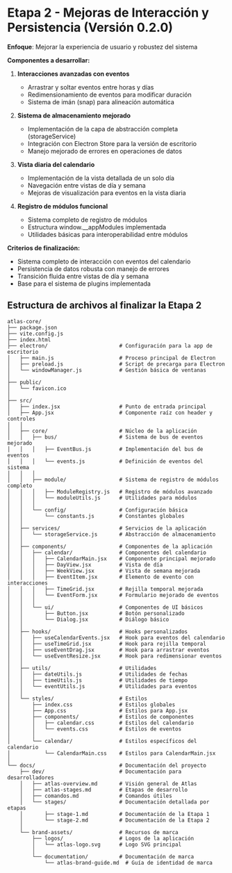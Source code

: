 # Etapa 2 - Mejoras de Interacción y Persistencia (Versión 0.2.0)

**Enfoque**: Mejorar la experiencia de usuario y robustez del sistema

**Componentes a desarrollar:**
1. **Interacciones avanzadas con eventos**
   - Arrastrar y soltar eventos entre horas y días
   - Redimensionamiento de eventos para modificar duración
   - Sistema de imán (snap) para alineación automática

2. **Sistema de almacenamiento mejorado**
   - Implementación de la capa de abstracción completa (storageService)
   - Integración con Electron Store para la versión de escritorio
   - Manejo mejorado de errores en operaciones de datos

3. **Vista diaria del calendario**
   - Implementación de la vista detallada de un solo día
   - Navegación entre vistas de día y semana
   - Mejoras de visualización para eventos en la vista diaria

4. **Registro de módulos funcional**
   - Sistema completo de registro de módulos
   - Estructura window.__appModules implementada
   - Utilidades básicas para interoperabilidad entre módulos

**Criterios de finalización:**
- Sistema completo de interacción con eventos del calendario
- Persistencia de datos robusta con manejo de errores
- Transición fluida entre vistas de día y semana
- Base para el sistema de plugins implementada

## Estructura de archivos al finalizar la Etapa 2

```
atlas-core/
├── package.json
├── vite.config.js
├── index.html
├── electron/                       # Configuración para la app de escritorio
│   ├── main.js                     # Proceso principal de Electron
│   ├── preload.js                  # Script de precarga para Electron
│   └── windowManager.js            # Gestión básica de ventanas
│
├── public/
│   └── favicon.ico
│
├── src/
│   ├── index.jsx                   # Punto de entrada principal
│   ├── App.jsx                     # Componente raíz con header y controles
│   │
│   ├── core/                       # Núcleo de la aplicación
│   │   ├── bus/                    # Sistema de bus de eventos mejorado
│   │   │   ├── EventBus.js         # Implementación del bus de eventos
│   │   │   └── events.js           # Definición de eventos del sistema
│   │   │
│   │   ├── module/                 # Sistema de registro de módulos completo
│   │   │   ├── ModuleRegistry.js   # Registro de módulos avanzado
│   │   │   └── moduleUtils.js      # Utilidades para módulos
│   │   │
│   │   └── config/                 # Configuración básica
│   │       └── constants.js        # Constantes globales
│   │
│   ├── services/                   # Servicios de la aplicación
│   │   └── storageService.js       # Abstracción de almacenamiento
│   │
│   ├── components/                 # Componentes de la aplicación
│   │   ├── calendar/               # Componentes del calendario
│   │   │   ├── CalendarMain.jsx    # Componente principal mejorado
│   │   │   ├── DayView.jsx         # Vista de día
│   │   │   ├── WeekView.jsx        # Vista de semana mejorada
│   │   │   ├── EventItem.jsx       # Elemento de evento con interacciones
│   │   │   ├── TimeGrid.jsx        # Rejilla temporal mejorada
│   │   │   └── EventForm.jsx       # Formulario mejorado de eventos
│   │   │
│   │   └── ui/                     # Componentes de UI básicos
│   │       ├── Button.jsx          # Botón personalizado
│   │       └── Dialog.jsx          # Diálogo básico
│   │
│   ├── hooks/                      # Hooks personalizados
│   │   ├── useCalendarEvents.jsx   # Hook para eventos del calendario
│   │   ├── useTimeGrid.jsx         # Hook para rejilla temporal
│   │   ├── useEventDrag.jsx        # Hook para arrastrar eventos
│   │   └── useEventResize.jsx      # Hook para redimensionar eventos
│   │
│   ├── utils/                      # Utilidades
│   │   ├── dateUtils.js            # Utilidades de fechas
│   │   ├── timeUtils.js            # Utilidades de tiempo
│   │   └── eventUtils.js           # Utilidades para eventos
│   │
│   └── styles/                     # Estilos
│       ├── index.css               # Estilos globales
│       ├── App.css                 # Estilos para App.jsx
│       ├── components/             # Estilos de componentes
│       │   ├── calendar.css        # Estilos del calendario
│       │   └── events.css          # Estilos de eventos
│       │
│       └── calendar/               # Estilos específicos del calendario
│           └── CalendarMain.css    # Estilos para CalendarMain.jsx
│
└── docs/                           # Documentación del proyecto
    ├── dev/                        # Documentación para desarrolladores
    │   ├── atlas-overview.md       # Visión general de Atlas
    │   ├── atlas-stages.md         # Etapas de desarrollo
    │   ├── comandos.md             # Comandos útiles
    │   └── stages/                 # Documentación detallada por etapas
    │       ├── stage-1.md          # Documentación de la Etapa 1
    │       └── stage-2.md          # Documentación de la Etapa 2
    │
    └── brand-assets/               # Recursos de marca
        ├── logos/                  # Logos de la aplicación
        │   └── atlas-logo.svg      # Logo SVG principal
        │
        └── documentation/          # Documentación de marca
            └── atlas-brand-guide.md  # Guía de identidad de marca
```
